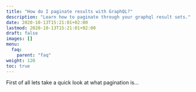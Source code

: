 ```yaml
---
title: "How do I paginate results with GraphQL?"
description: "Learn how to paginate through your graphql result sets."
date: 2020-10-13T15:21:01+02:00
lastmod: 2020-10-13T15:21:01+02:00
draft: false
images: []
menu:
  faq:
    parent: "faq"
weight: 120
toc: true
---
```


First of all lets take a quick look at what pagination is...